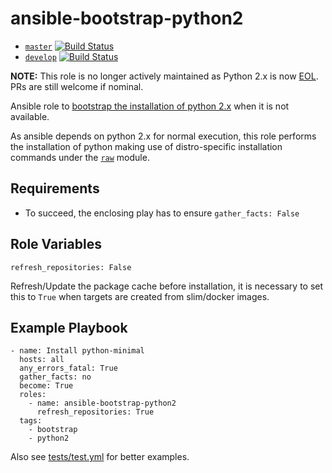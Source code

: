 ansible-bootstrap-python2
=========================

- [`master`](https://github.com/shalomb/ansible-bootstrap-python2/tree/master)   [![Build Status](https://travis-ci.org/shalomb/ansible-bootstrap-python2.svg?branch=master)](https://travis-ci.org/shalomb/ansible-bootstrap-python2/branches)
- [`develop`](https://github.com/shalomb/ansible-bootstrap-python2/tree/develop) [![Build Status](https://travis-ci.org/shalomb/ansible-bootstrap-python2.svg?branch=develop)](https://travis-ci.org/shalomb/ansible-bootstrap-python2/branches)

**NOTE:** This role is no longer actively maintained as Python 2.x is now [EOL](https://pythonclock.org/).
PRs are still welcome if nominal.

Ansible role to
[bootstrap the installation of python
2.x](https://gist.github.com/gwillem/4ba393dceb55e5ae276a87300f6b8e6f#gistcomment-2167540)
when it is not available.

As ansible depends on python 2.x for normal execution, this role
performs the installation of python making use of distro-specific
installation commands under the
[`raw`](http://docs.ansible.com/ansible/latest/raw_module.html)
module.

Requirements
------------

- To succeed, the enclosing play has to ensure `gather_facts: False`

Role Variables
--------------

    refresh_repositories: False

Refresh/Update the package cache before installation, it is necessary
to set this to `True` when targets are created from slim/docker images.

Example Playbook
----------------

    - name: Install python-minimal
      hosts: all
      any_errors_fatal: True
      gather_facts: no
      become: True
      roles:
        - name: ansible-bootstrap-python2
          refresh_repositories: True
      tags:
        - bootstrap
        - python2

Also see [tests/test.yml](tests/test.yml) for better examples.


